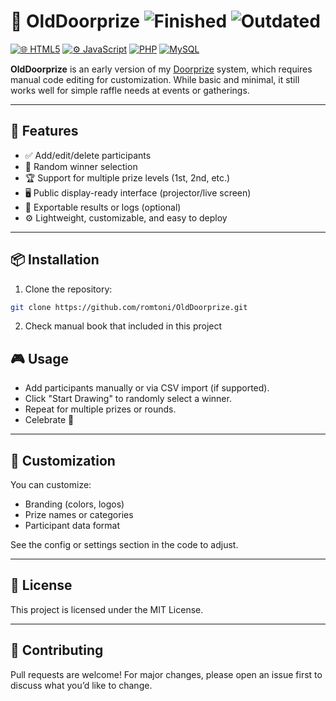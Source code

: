 # 🎁 OldDoorprize ![Finished](https://img.shields.io/badge/finished-brightgreen) ![Outdated](https://img.shields.io/badge/outdated-grey)

[![🌐 HTML5](https://img.shields.io/badge/HTML5-E34F26?style=flat&logo=html5&logoColor=white)](https://developer.mozilla.org/en-US/docs/Web/HTML)  [![⚙️ JavaScript](https://img.shields.io/badge/JavaScript-F7DF1E?style=flat&logo=javascript&logoColor=black)](https://developer.mozilla.org/en-US/docs/Web/JavaScript)  [![PHP](https://img.shields.io/badge/PHP-777BB4?style=flat&logo=php&logoColor=white)](https://www.php.net/) [![MySQL](https://img.shields.io/badge/MySQL-00000F?style=flat&logo=mysql&logoColor=white)](https://www.mysql.com/)

**OldDoorprize** is an early version of my [Doorprize](https://github.com/romtoni/doorprize) system, which requires manual code editing for customization. While basic and minimal, it still works well for simple raffle needs at events or gatherings.

---

## 🚀 Features

- ✅ Add/edit/delete participants
- 🎯 Random winner selection
- 🏆 Support for multiple prize levels (1st, 2nd, etc.)
- 🖥️ Public display-ready interface (projector/live screen)
- 📂 Exportable results or logs (optional)
- ⚙️ Lightweight, customizable, and easy to deploy

---

## 📦 Installation

1. Clone the repository:

```bash
git clone https://github.com/romtoni/OldDoorprize.git
```

2. Check manual book that included in this project

## 🎮 Usage

- Add participants manually or via CSV import (if supported).
- Click "Start Drawing" to randomly select a winner.
- Repeat for multiple prizes or rounds.
- Celebrate 🎉


---

## 🧩 Customization

You can customize:
- Branding (colors, logos)
- Prize names or categories
- Participant data format


See the config or settings section in the code to adjust.

---
## 📄 License

This project is licensed under the MIT License.

---
## 🙌 Contributing

Pull requests are welcome! For major changes, please open an issue first to discuss what you’d like to change.

